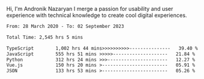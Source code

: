 Hi, I'm Andronik Nazaryan
I merge a passion for usability and user experience with technical knowledge to create cool digital experiences.


<!--START_SECTION:waka-->

```txt
From: 28 March 2020 - To: 02 September 2023

Total Time: 2,545 hrs 5 mins

TypeScript        1,002 hrs 44 mins>>>>>>>>>>---------------   39.40 %
JavaScript        555 hrs 51 mins >>>>>--------------------   21.84 %
Python            312 hrs 24 mins >>>----------------------   12.27 %
Vue.js            150 hrs 20 mins >------------------------   05.91 %
JSON              133 hrs 53 mins >------------------------   05.26 %
```

<!--END_SECTION:waka-->
